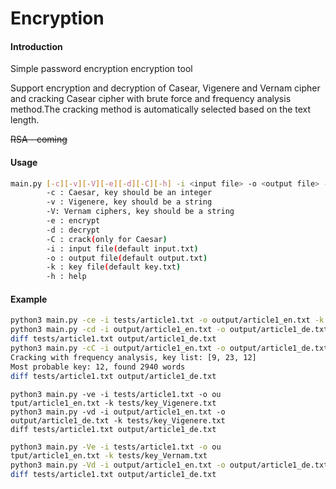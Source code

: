 # Encryption

#### Introduction

Simple password encryption encryption tool

Support encryption and decryption of Casear, Vigenere and Vernam cipher and cracking Casear cipher with brute force and frequency analysis method.The cracking method is automatically selected based on the text length.

~~RSA - coming~~

#### Usage

```bash
main.py [-c][-v][-V][-e][-d][-C][-h] -i <input file> -o <output file> -k <key file>
        -c : Caesar, key should be an integer
        -v : Vigenere, key should be a string
        -V: Vernam ciphers, key should be a string
        -e : encrypt
        -d : decrypt
        -C : crack(only for Caesar)
        -i : input file(default input.txt)
        -o : output file(default output.txt)
        -k : key file(default key.txt)
        -h : help
```

#### Example

```bash
python3 main.py -ce -i tests/article1.txt -o output/article1_en.txt -k tests/key_Casear.txt
python3 main.py -cd -i output/article1_en.txt -o output/article1_de.txt -k tests/key_Casear.txt
diff tests/article1.txt output/article1_de.txt
python3 main.py -cC -i output/article1_en.txt -o output/article1_de.txt -k tests/key_Casear.txt
Cracking with frequency analysis, key list: [9, 23, 12]
Most probable key: 12, found 2940 words
diff tests/article1.txt output/article1_de.txt
```

```
python3 main.py -ve -i tests/article1.txt -o ou
tput/article1_en.txt -k tests/key_Vigenere.txt
python3 main.py -vd -i output/article1_en.txt -o output/article1_de.txt -k tests/key_Vigenere.txt
diff tests/article1.txt output/article1_de.txt
```

```bash
python3 main.py -Ve -i tests/article1.txt -o ou
tput/article1_en.txt -k tests/key_Vernam.txt
python3 main.py -Vd -i output/article1_en.txt -o output/article1_de.txt -k tests/key_Vernam.txt
diff tests/article1.txt output/article1_de.txt
```

